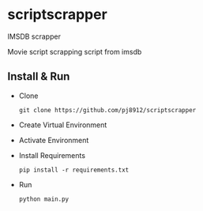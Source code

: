 # scriptscrapper
IMSDB scrapper

Movie script scrapping script from imsdb


## Install & Run 
- Clone 
    ```
    git clone https://github.com/pj8912/scriptscrapper
    ```

- Create Virtual Environment

- Activate Environment

- Install Requirements

    ```
    pip install -r requirements.txt
    ```
- Run 
    ```
    python main.py
    ```

